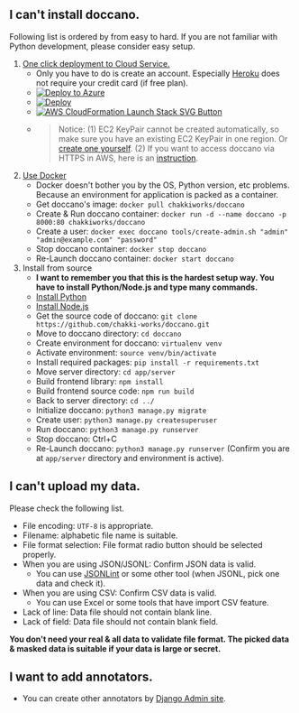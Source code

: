 ## I can't install doccano.

Following list is ordered by from easy to hard. If you are not familiar with Python development, please consider easy setup.

1. [One click deployment to Cloud Service.](https://github.com/chakki-works/doccano#deployment)
   * Only you have to do is create an account. Especially [Heroku](https://www.heroku.com/home) does not require your credit card (if free plan).
   * [![Deploy to Azure](https://azuredeploy.net/deploybutton.svg)](https://portal.azure.com/#create/Microsoft.Template/uri/https%3A%2F%2Fraw.githubusercontent.com%2Fchakki-works%2Fdoccano%2Fmaster%2Fazuredeploy.json)
   * [![Deploy](https://www.herokucdn.com/deploy/button.svg)](https://heroku.com/deploy)
   * [![AWS CloudFormation Launch Stack SVG Button](https://cdn.rawgit.com/buildkite/cloudformation-launch-stack-button-svg/master/launch-stack.svg)](https://us-east-1.console.aws.amazon.com/cloudformation/home?region=us-east-1#/stacks/create/review?templateURL=https://s3-external-1.amazonaws.com/cf-templates-10vry9l3mp71r-us-east-1/20190732wl-new.templatexloywxxyimi&stackName=doccano)
   * > Notice: (1) EC2 KeyPair cannot be created automatically, so make sure you have an existing EC2 KeyPair in one region. Or [create one yourself](https://docs.aws.amazon.com/AWSEC2/latest/UserGuide/ec2-key-pairs.html#having-ec2-create-your-key-pair). (2) If you want to access doccano via HTTPS in AWS, here is an [instruction](https://github.com/chakki-works/doccano/wiki/HTTPS-setting-for-doccano-in-AWS).
2. [Use Docker](https://docs.docker.com/install/)
   * Docker doesn't bother you by the OS, Python version, etc problems. Because an environment for application is packed as a container.
   * Get doccano's image: `docker pull chakkiworks/doccano`
   * Create & Run doccano container: `docker run -d --name doccano -p 8000:80 chakkiworks/doccano`
   * Create a user: `docker exec doccano tools/create-admin.sh "admin" "admin@example.com" "password"`
   * Stop doccano container: `docker stop doccano`
   * Re-Launch doccano container: `docker start doccano`
3. Install from source
   * **I want to remember you that this is the hardest setup way. You have to install Python/Node.js and type many commands.**
   * [Install Python](https://www.python.org/downloads/)
   * [Install Node.js](https://nodejs.org/en/download/)
   * Get the source code of doccano: `git clone https://github.com/chakki-works/doccano.git`
   * Move to doccano directory: `cd doccano`
   * Create environment for doccano: `virtualenv venv`
   * Activate environment: `source venv/bin/activate`
   * Install required packages: `pip install -r requirements.txt`
   * Move server directory: `cd app/server`
   * Build frontend library: `npm install`
   * Build frontend source code: `npm run build`
   * Back to server directory: `cd ../`
   * Initialize doccano: `python3 manage.py migrate`
   * Create user: `python3 manage.py createsuperuser`
   * Run doccano: `python3 manage.py runserver`
   * Stop doccano: Ctrl+C
   * Re-Launch doccano: `python3 manage.py runserver` (Confirm you are at `app/server` directory and environment is active).

## I can't upload my data.

Please check the following list.

- File encoding: `UTF-8` is appropriate.
- Filename: alphabetic file name is suitable.
- File format selection: File format radio button should be selected properly.
- When you are using JSON/JSONL: Confirm JSON data is valid.
  - You can use [JSONLint](https://jsonlint.com/) or some other tool (when JSONL, pick one data and check it).
- When you are using CSV: Confirm CSV data is valid.
  - You can use Excel or some tools that have import CSV feature. 
- Lack of line: Data file should not contain blank line.
- Lack of field: Data file should not contain blank field.

**You don't need your real & all data to validate file format. The picked data & masked data is suitable if your data is large or secret.**

## I want to add annotators.

* You can create other annotators by [Django Admin site](https://djangobook.com/django-admin-site/).
